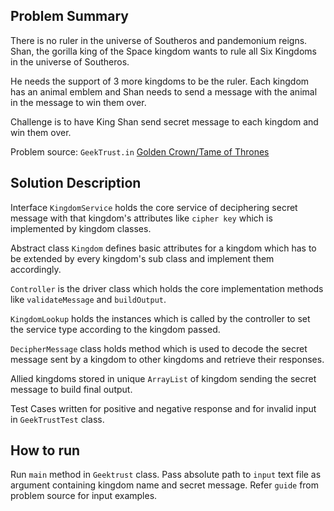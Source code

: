 Problem Summary
---
There is no ruler in the universe of Southeros and pandemonium reigns. Shan, the gorilla king of the Space kingdom
wants to rule all Six Kingdoms in the universe of Southeros. 

He needs the support of 3 more kingdoms to be the ruler.
Each kingdom has an animal emblem and Shan needs to send a message with the animal in the message to win them over.

Challenge is to have King Shan send secret message to each kingdom and win them over.

Problem source: `GeekTrust.in` [Golden Crown/Tame of Thrones](https://www.geektrust.in/coding-problem/backend/tame-of-thrones)

Solution Description
---
Interface `KingdomService` holds the core service of deciphering secret message with that kingdom's attributes like `cipher key` which is implemented by kingdom classes.

Abstract class `Kingdom` defines basic attributes for a kingdom which has to be extended by every kingdom's sub class and implement them accordingly. 

`Controller` is the driver class which holds the core implementation methods like `validateMessage` and `buildOutput`. 

`KingdomLookup` holds the instances which is called by the controller to set the service type according to the kingdom passed.

`DecipherMessage` class holds method which is used to decode the secret message sent by a kingdom to other kingdoms and retrieve their responses.

Allied kingdoms stored in unique `ArrayList` of kingdom sending the secret message to build final output.

Test Cases written for positive and negative response and for invalid input in `GeekTrustTest` class. 

How to run
---
Run `main` method in `Geektrust` class.
Pass absolute path to `input` text file as argument containing kingdom name and secret message.
Refer `guide` from problem source for input examples.
